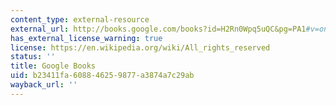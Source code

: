 ```yaml
---
content_type: external-resource
external_url: http://books.google.com/books?id=H2Rn0Wpq5uQC&pg=PA1#v=onepage
has_external_license_warning: true
license: https://en.wikipedia.org/wiki/All_rights_reserved
status: ''
title: Google Books
uid: b23411fa-6088-4625-9877-a3874a7c29ab
wayback_url: ''
---
```

